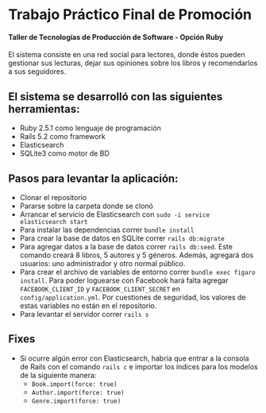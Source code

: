 # Trabajo Práctico Final de Promoción

#### Taller de Tecnologías de Producción de Software - Opción Ruby

El sistema consiste en una red social para lectores, donde éstos pueden gestionar sus lecturas, dejar sus opiniones sobre los libros y recomendarlos a sus seguidores.

## El sistema se desarrolló con las siguientes herramientas:

- Ruby 2.5.1 como lenguaje de programación
- Rails 5.2 como framework
- Elasticsearch
- SQLite3 como motor de BD

## Pasos para levantar la aplicación:

- Clonar el repositorio
- Pararse sobre la carpeta donde se clonó
- Arrancar el servicio de Elasticsearch con `sudo -i service elasticsearch start`
- Para instalar las dependencias correr `bundle install`
- Para crear la base de datos en SQLite correr `rails db:migrate`
- Para agregar datos a la base de datos correr `rails db:seed`. Este comando creará 8 libros, 5 autores y 5 géneros. Además, agregará dos usuarios: uno administrador y otro normal público.
- Para crear el archivo de variables de entorno correr `bundle exec figaro install`. Para poder loguearse con Facebook hará falta agregar `FACEBOOK_CLIENT_ID` y `FACEBOOK_CLIENT_SECRET` en `config/application.yml`. Por cuestiones de seguridad, los valores de estas variables no están en el repositorio.
- Para levantar el servidor correr `rails s`


## Fixes

- Si ocurre algún error con Elasticsearch, habría que entrar a la consola de Rails con el comando `rails c` e importar los índices para los modelos de la siguiente manera:
  - `Book.import(force: true)`
  - `Author.import(force: true)`
  - `Genre.import(force: true)`
